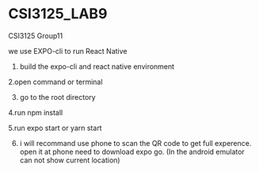 # CSI3125_LAB9

CSI3125 Group11

we use EXPO-cli to run React Native

1. build the expo-cli and react native environment

2.open command or terminal

3. go to the root directory

4.run npm install

5.run expo start or yarn start

6. i will recommand use phone to scan the QR code to get full experence. open it at phone need to download expo go.
(In the android emulator can not show current location)
